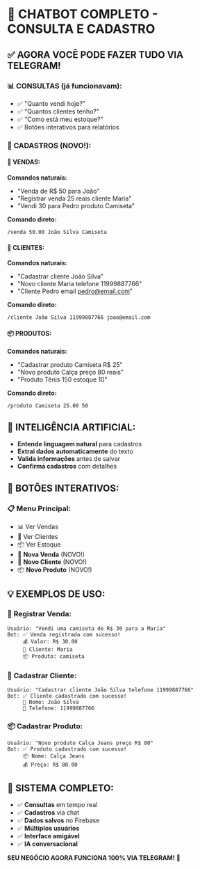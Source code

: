 # 🎉 CHATBOT COMPLETO - CONSULTA E CADASTRO

## ✅ **AGORA VOCÊ PODE FAZER TUDO VIA TELEGRAM!**

### 📊 **CONSULTAS** (já funcionavam):
- ✅ "Quanto vendi hoje?"
- ✅ "Quantos clientes tenho?"
- ✅ "Como está meu estoque?"
- ✅ Botões interativos para relatórios

### 📝 **CADASTROS** (NOVO!):

#### 🛒 **VENDAS:**
**Comandos naturais:**
- "Venda de R$ 50 para João"
- "Registrar venda 25 reais cliente Maria"
- "Vendi 30 para Pedro produto Camiseta"

**Comando direto:**
```
/venda 50.00 João Silva Camiseta
```

#### 👥 **CLIENTES:**
**Comandos naturais:**
- "Cadastrar cliente João Silva"
- "Novo cliente Maria telefone 11999887766"
- "Cliente Pedro email pedro@email.com"

**Comando direto:**
```
/cliente João Silva 11999887766 joao@email.com
```

#### 📦 **PRODUTOS:**
**Comandos naturais:**
- "Cadastrar produto Camiseta R$ 25"
- "Novo produto Calça preço 80 reais"
- "Produto Tênis 150 estoque 10"

**Comando direto:**
```
/produto Camiseta 25.00 50
```

## 🤖 **INTELIGÊNCIA ARTIFICIAL:**
- **Entende linguagem natural** para cadastros
- **Extrai dados automaticamente** do texto
- **Valida informações** antes de salvar
- **Confirma cadastros** com detalhes

## 🎯 **BOTÕES INTERATIVOS:**
### 📋 **Menu Principal:**
- 📊 Ver Vendas
- 👥 Ver Clientes  
- 📦 Ver Estoque
- 🛒 **Nova Venda** (NOVO!)
- 👤 **Novo Cliente** (NOVO!)
- 📦 **Novo Produto** (NOVO!)

## 💡 **EXEMPLOS DE USO:**

### 🛒 **Registrar Venda:**
```
Usuário: "Vendi uma camiseta de R$ 30 para a Maria"
Bot: ✅ Venda registrada com sucesso!
     💰 Valor: R$ 30.00
     👤 Cliente: Maria
     📦 Produto: camiseta
```

### 👥 **Cadastrar Cliente:**
```
Usuário: "Cadastrar cliente João Silva telefone 11999887766"
Bot: ✅ Cliente cadastrado com sucesso!
     👤 Nome: João Silva
     📱 Telefone: 11999887766
```

### 📦 **Cadastrar Produto:**
```
Usuário: "Novo produto Calça Jeans preço R$ 80"
Bot: ✅ Produto cadastrado com sucesso!
     📦 Nome: Calça Jeans
     💰 Preço: R$ 80.00
```

## 🚀 **SISTEMA COMPLETO:**
- ✅ **Consultas** em tempo real
- ✅ **Cadastros** via chat
- ✅ **Dados salvos** no Firebase
- ✅ **Múltiplos usuários**
- ✅ **Interface amigável**
- ✅ **IA conversacional**

**SEU NEGÓCIO AGORA FUNCIONA 100% VIA TELEGRAM!** 📱